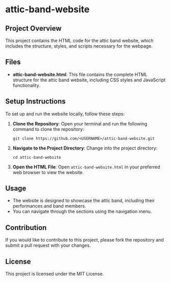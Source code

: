 # attic-band-website

## Project Overview
This project contains the HTML code for the attic band website, which includes the structure, styles, and scripts necessary for the webpage.

## Files
- **attic-band-website.html**: This file contains the complete HTML structure for the attic band website, including CSS styles and JavaScript functionality.

## Setup Instructions
To set up and run the website locally, follow these steps:

1. **Clone the Repository**:
   Open your terminal and run the following command to clone the repository:
   ```
   git clone https://github.com/<USERNAME>/attic-band-website.git
   ```

2. **Navigate to the Project Directory**:
   Change into the project directory:
   ```
   cd attic-band-website
   ```

3. **Open the HTML File**:
   Open `attic-band-website.html` in your preferred web browser to view the website.

## Usage
- The website is designed to showcase the attic band, including their performances and band members.
- You can navigate through the sections using the navigation menu.

## Contribution
If you would like to contribute to this project, please fork the repository and submit a pull request with your changes.

## License
This project is licensed under the MIT License.